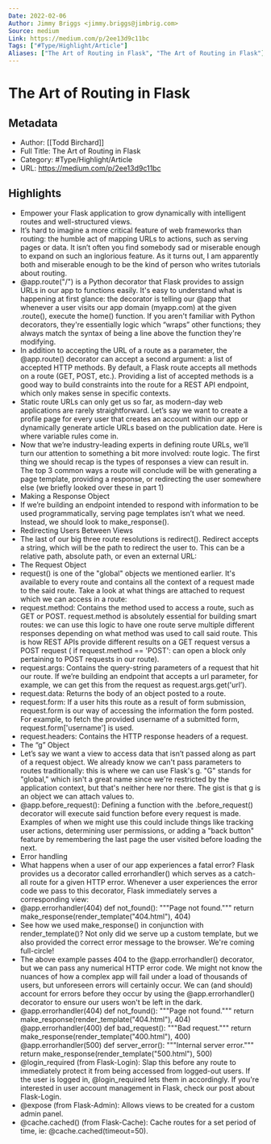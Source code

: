 ```yaml
---
Date: 2022-02-06
Author: Jimmy Briggs <jimmy.briggs@jimbrig.com>
Source: medium
Link: https://medium.com/p/2ee13d9c11bc
Tags: ["#Type/Highlight/Article"]
Aliases: ["The Art of Routing in Flask", "The Art of Routing in Flask"]
---
```

# The Art of Routing in Flask

## Metadata
- Author: [[Todd Birchard]]
- Full Title: The Art of Routing in Flask
- Category: #Type/Highlight/Article
- URL: https://medium.com/p/2ee13d9c11bc

## Highlights
- Empower your Flask application to grow dynamically with intelligent routes and well-structured views.
- It’s hard to imagine a more critical feature of web frameworks than routing: the humble act of mapping URLs to actions, such as serving pages or data. It isn’t often you find somebody sad or miserable enough to expand on such an inglorious feature. As it turns out, I am apparently both and miserable enough to be the kind of person who writes tutorials about routing.
- @app.route("/") is a Python decorator that Flask provides to assign URLs in our app to functions easily. It's easy to understand what is happening at first glance: the decorator is telling our @app that whenever a user visits our app domain (myapp.com) at the given .route(), execute the home() function. If you aren't familiar with Python decorators, they're essentially logic which “wraps” other functions; they always match the syntax of being a line above the function they're modifying.
- In addition to accepting the URL of a route as a parameter, the @app.route() decorator can accept a second argument: a list of accepted HTTP methods. By default, a Flask route accepts all methods on a route (GET, POST, etc.). Providing a list of accepted methods is a good way to build constraints into the route for a REST API endpoint, which only makes sense in specific contexts.
- Static route URLs can only get us so far, as modern-day web applications are rarely straightforward. Let’s say we want to create a profile page for every user that creates an account within our app or dynamically generate article URLs based on the publication date. Here is where variable rules come in.
- Now that we’re industry-leading experts in defining route URLs, we’ll turn our attention to something a bit more involved: route logic. The first thing we should recap is the types of responses a view can result in. The top 3 common ways a route will conclude will be with generating a page template, providing a response, or redirecting the user somewhere else (we briefly looked over these in part 1)
- Making a Response Object
- If we’re building an endpoint intended to respond with information to be used programmatically, serving page templates isn’t what we need. Instead, we should look to make_response().
- Redirecting Users Between Views
- The last of our big three route resolutions is redirect(). Redirect accepts a string, which will be the path to redirect the user to. This can be a relative path, absolute path, or even an external URL:
- The Request Object
- request() is one of the "global" objects we mentioned earlier. It's available to every route and contains all the context of a request made to the said route. Take a look at what things are attached to request which we can access in a route:
- request.method: Contains the method used to access a route, such as GET or POST. request.method is absolutely essential for building smart routes: we can use this logic to have one route serve multiple different responses depending on what method was used to call said route. This is how REST APIs provide different results on a GET request versus a POST request ( if request.method == 'POST': can open a block only pertaining to POST requests in our route).
- request.args: Contains the query-string parameters of a request that hit our route. If we’re building an endpoint that accepts a url parameter, for example, we can get this from the request as request.args.get('url’).
- request.data: Returns the body of an object posted to a route.
- request.form: If a user hits this route as a result of form submission, request.form is our way of accessing the information the form posted. For example, to fetch the provided username of a submitted form, request.form['username'] is used.
- request.headers: Contains the HTTP response headers of a request.
- The “g” Object
- Let’s say we want a view to access data that isn’t passed along as part of a request object. We already know we can't pass parameters to routes traditionally: this is where we can use Flask's g. "G" stands for "global," which isn't a great name since we're restricted by the application context, but that's neither here nor there. The gist is that g is an object we can attach values to.
- @app.before_request(): Defining a function with the .before_request() decorator will execute said function before every request is made. Examples of when we might use this could include things like tracking user actions, determining user permissions, or adding a "back button" feature by remembering the last page the user visited before loading the next.
- Error handling
- What happens when a user of our app experiences a fatal error? Flask provides us a decorator called errorhandler() which serves as a catch-all route for a given HTTP error. Whenever a user experiences the error code we pass to this decorator, Flask immediately serves a corresponding view:
- @app.errorhandler(404)
  def not_found():
  """Page not found."""
  return make_response(render_template("404.html"), 404)
- See how we used make_response() in conjunction with render_template()? Not only did we serve up a custom template, but we also provided the correct error message to the browser. We're coming full-circle!
- The above example passes 404 to the @app.errorhandler() decorator, but we can pass any numerical HTTP error code. We might not know the nuances of how a complex app will fail under a load of thousands of users, but unforeseen errors will certainly occur. We can (and should) account for errors before they occur by using the @app.errorhandler() decorator to ensure our users won't be left in the dark.
- @app.errorhandler(404)
  def not_found():
  """Page not found."""
  return make_response(render_template("404.html"), 404)
  @app.errorhandler(400)
  def bad_request():
  """Bad request."""
  return make_response(render_template("400.html"), 400)
  @app.errorhandler(500)
  def server_error():
  """Internal server error."""
  return make_response(render_template("500.html"), 500)
- @login_required (from Flask-Login): Slap this before any route to immediately protect it from being accessed from logged-out users. If the user is logged in, @login_required lets them in accordingly. If you're interested in user account management in Flask, check our post about Flask-Login.
- @expose (from Flask-Admin): Allows views to be created for a custom admin panel.
- @cache.cached() (from Flask-Cache): Cache routes for a set period of time, ie: @cache.cached(timeout=50).
